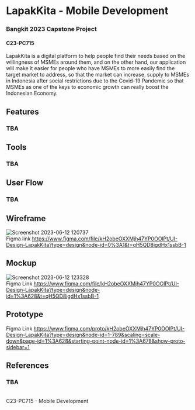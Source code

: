 # LapakKita - Mobile Development
### Bangkit 2023 Capstone Project
#### C23-PC715


LapakKita is a digital platform to help people find their needs based on the willingness of MSMEs around them, and on the other hand, our application will make it easier for people who have MSMEs to more easily find the target market to address, so that the market can increase. supply to MSMEs in Indonesia after social restrictions due to the Covid-19 Pandemic so that MSMEs as one of the keys to economic growth can really boost the Indonesian Economy.

## Features
### TBA

## Tools
### TBA

## User Flow
### TBA

## Wireframe

![Screenshot 2023-06-12 120737](https://github.com/HuseinHQ/capstone-C23-PC715/assets/77067538/e6270712-4a2f-40aa-818b-0b73c6d74442)<br>
Figma link https://www.figma.com/file/kH2obeOXXMjh47YP0OOlPt/UI-Design-LapakKita?type=design&node-id=0%3A1&t=qH5QD8igdHx1ssbB-1

## Mockup

![Screenshot 2023-06-12 123328](https://github.com/HuseinHQ/capstone-C23-PC715/assets/77067538/39c4061a-1d14-40a1-8f65-8e324f4c2d6d)<br>
Figma Link https://www.figma.com/file/kH2obeOXXMjh47YP0OOlPt/UI-Design-LapakKita?type=design&node-id=1%3A628&t=qH5QD8igdHx1ssbB-1 

## Prototype

Figma Link https://www.figma.com/proto/kH2obeOXXMjh47YP0OOlPt/UI-Design-LapakKita?type=design&node-id=1-789&scaling=scale-down&page-id=1%3A628&starting-point-node-id=1%3A678&show-proto-sidebar=1

## References
### TBA

<br>
C23-PC715 - Mobile Development
  
